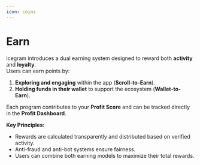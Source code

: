 ```yaml
---
icon: coins
---
```


# Earn

icegram introduces a dual earning system designed to reward both **activity** and **loyalty**.\
Users can earn points by:

1. **Exploring and engaging** within the app (**Scroll-to-Earn**).
2. **Holding funds in their wallet** to support the ecosystem (**Wallet-to-Earn**).

Each program contributes to your **Profit Score** and can be tracked directly in the **Profit Dashboard**.

**Key Principles:**

* Rewards are calculated transparently and distributed based on verified activity.
* Anti-fraud and anti-bot systems ensure fairness.
* Users can combine both earning models to maximize their total rewards.
